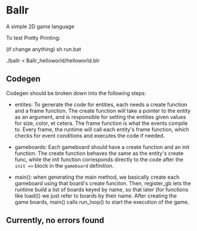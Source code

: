 # Ballr
A simple 2D game language


To test Pretty Printing:

(if change anything) 
sh run.bat


./ballr  < Ballr\_helloworld/helloworld.blr 

Codegen 
--------
Codegen should be broken down into the following steps:

* entites: To generate the code for entities, each needs a create function and
  a frame function. The create function will take a pointer to the entity as an
  argument, and is responsible for setting the entities given values for size,
  color, et cetera. The frame function is what the events compile to. Every
  frame, the runtime will call each entity's frame function, which checks for
  event conditions and executes the code if needed.

* gameboards: Each gameboard should have a create function and an init
  function. The create function behaves the same as the entity's create func,
  while the init function corresponds directly to the code after the `init =>`
  block in the `gameboard` definition. 

* main(): when generating the main method, we basically create each gameboard
  using that board's create funciton. Then, register\_gb lets the runtime build
  a list of boards keyed by name, so that later (for functions like load()) we
  just refer to boards by their name. After creating the game boards, main()
  calls run\_loop() to start the execution of the game.


Currently, no errors found 
---------------------------


